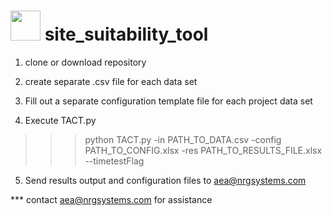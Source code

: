 # <img src="https://cfars.github.io/images/CFARS_MembershipLogos_Logo_RGB.jpg" width="48" height="48" /> site_suitability_tool

1) clone or download repository 

2) create separate .csv file for each data set 

3) Fill out a separate configuration template file for each project data set 

4) Execute TACT.py

>>> python TACT.py -in PATH_TO_DATA.csv -config PATH_TO_CONFIG.xlsx -res PATH_TO_RESULTS_FILE.xlsx --timetestFlag

5) Send results output and configuration files to aea@nrgsystems.com 

*** contact aea@nrgsystems.com for assistance
